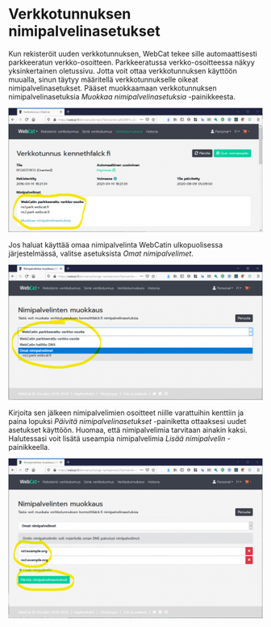 # Verkkotunnuksen nimipalvelinasetukset

Kun rekisteröit uuden verkkotunnuksen, WebCat tekee sille automaattisesti parkkeeratun verkko-osoitteen. Parkkeeratussa verkko-osoitteessa näkyy yksinkertainen oletussivu. Jotta voit ottaa verkkotunnuksen käyttöön muualla, sinun täytyy määritellä verkkotunnukselle oikeat nimipalvelinasetukset. Pääset muokkaamaan verkkotunnuksen nimipalvelinasetuksia *Muokkaa nimipalvelinasetuksia* -painikkeesta.

![Image 1](images/domain-nameserver-1-1024x497.png)

Jos haluat käyttää omaa nimipalvelinta WebCatin ulkopuolisessa järjestelmässä, valitse asetuksista *Omat nimipalvelimet*.

![Image 2](images/domain-nameserver-2-1024x544.png)

Kirjoita sen jälkeen nimipalvelimien osoitteet niille varattuihin kenttiin ja paina lopuksi *Päivitä nimipalvelinasetukset* -painiketta ottaaksesi uudet asetukset käyttöön. Huomaa, että nimipalvelimia tarvitaan ainakin kaksi. Halutessasi voit lisätä useampia nimipalvelimia *Lisää nimipalvelin* -painikkeella.

![Image 3](images/domain-nameserver-3-1024x641.png)
